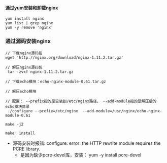 #### 通过yum安装和卸载nginx
```
yum install nginx
yum list | grep nginx
yum -y remove 'nginx'

```

### 通过源码安装nginx
```
// 下载nginx源码包
wget 'http://nginx.org/download/nginx-1.11.2.tar.gz'

// 解压nginx源码包
 tar -zvxf nginx-1.11.2.tar.gz

// 下载echo模块：echo-nginx-module-0.61.tar.gz

// 解压echo模块

// 配置： --prefix指的是安装到/etc/nginx路径， --add-module指的是解压后的echo模块目录
 ./configure --prefix=/etc/nginx  --add-module=/usr/nginx/echo-nginx-module-0.61

make -j2

make  install

```
* 源码安装时报错:  configure: error: the HTTP rewrite module requires the PCRE library.
    * 是因为缺少pcre-devel库，安装： yum -y install pcre-devel
